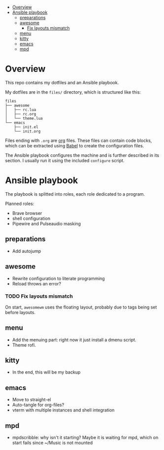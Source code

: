 - [Overview](#orgfd1613e)
- [Ansible playbook](#orgddd8962)
  - [preparations](#org71f9c3e)
  - [awesome](#orgb320e2c)
    - [Fix layouts mismatch](#org2f90b34)
  - [menu](#orgd995f8d)
  - [kitty](#org029bbac)
  - [emacs](#org41a212e)
  - [mpd](#orgf8f5c6f)



<a id="orgfd1613e"></a>

# Overview

This repo contains my dotfiles and an Ansible playbook.

My dotfiles are in the `files/` directory, which is structured like this:

```
files
├── awesome
│   ├── rc.lua
│   ├── rc.org
│   └── theme.lua
└── emacs
    ├── init.el
    └── init.org
```

Files ending with `.org` are [org](https://orgmode.org) files. These files can contain code blocks, which can be extracted using [Babel](https://orgmode.org/worg/org-contrib/babel/) to create the configuration files.

The Ansible playbook configures the machine and is further described in its section. I usually run it using the included `configure` script.


<a id="orgddd8962"></a>

# Ansible playbook

The playbook is splitted into roles, each role dedicated to a program.

Planned roles:

-   Brave browser
-   shell configuration
-   Pipewire and Pulseaudio masking


<a id="org71f9c3e"></a>

## preparations

-   Add autojump


<a id="orgb320e2c"></a>

## awesome

-   Rewrite configuration to literate programming
-   Reload throws an error?


<a id="org2f90b34"></a>

### TODO Fix layouts mismatch

On start, `awesomewm` uses the floating layout, probably due to tags being set before layouts.


<a id="orgd995f8d"></a>

## menu

-   Add the menuing part: right now it just install a dmenu script.
-   Theme rofi.


<a id="org029bbac"></a>

## kitty

-   In the end, this will be my backup


<a id="org41a212e"></a>

## emacs

-   Move to straight-el
-   Auto-tangle for org-files?
-   vterm with multiple instances and shell integration


<a id="orgf8f5c6f"></a>

## mpd

-   mpdscribble: why isn't it starting? Maybe it is waiting for mpd, which on start fails since ~/Music is not mounted
